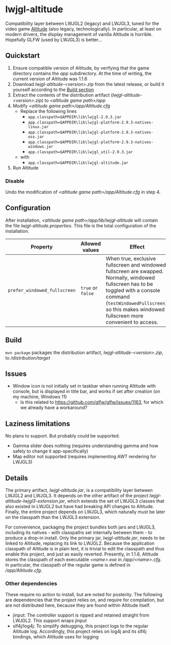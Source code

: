 # lwjgl-altitude

Compatibility layer between LWJGL2 (legacy) and LWJGL3, tuned for the video game [Altitude](https://altitudegame.com/) (also legacy, technologically). In particular, at least on modern drivers, the display management of vanilla Altitude is horrible. Hopefully GLFW (used by LWJGL3) is better...

## Quickstart

1. Ensure compatible version of Altitude, by verifying that the game directory contains the _app_ subdirectory. At the time of writing, the current version of Altitude was 1.1.6
2. Download _lwjgl-altitude-\<version\>.zip_ from the latest release, or build it yourself according to the [Build section](#build)
3. Extract the contents of the distribution artifact (_lwjgl-altitude-\<version\>.zip_) to _\<altitude game path\>/app_
4. Modify _\<altitude game path\>/app/Altitude.cfg_
   * Replace the following lines
     * `app.classpath=$APPDIR\lib\lwjgl-2.9.3.jar`
     * `app.classpath=$APPDIR\lib\lwjgl-platform-2.9.3-natives-linux.jar`
     * `app.classpath=$APPDIR\lib\lwjgl-platform-2.9.3-natives-osx.jar`
     * `app.classpath=$APPDIR\lib\lwjgl-platform-2.9.3-natives-windows.jar`
     * `app.classpath=$APPDIR\lib\lwjgl_util-2.9.3.jar`
   * with
     * `app.classpath=$APPDIR\lib\lwjgl-altitude.jar`
5. Run Altitude

### Disable

Undo the modification of _\<altitude game path\>/app/Altitude.cfg_ in step 4.

## Configuration

After installation, _\<altitude game path\>/app/lib/lwjgl-altitude_ will contain the file _lwjgl-altitude.properties_. This file is the total configuration of the installation.

| Property                     | Allowed values    | Effect                                                                                                                                                                                                                               |
|------------------------------|-------------------|--------------------------------------------------------------------------------------------------------------------------------------------------------------------------------------------------------------------------------------|
| `prefer_windowed_fullscreen` | `true` or `false` | When true, exclusive fullscreen and windowed fullscreen are swapped. Normally, windowed fullscreen has to be toggled with a console command (`testWindowedFullscreen`), so this makes windowed fullscreen more convenient to access. |

## Build

`mvn package` packages the distribution artifact, _lwjgl-altitude-\<version\>.zip_, to _/distribution/target_

## Issues

* Window icon is not initially set in taskbar when running Altitude with console, but is displayed in title bar, and works if set after creation (on my machine, Windows 11)
  * Is this related to https://github.com/glfw/glfw/issues/1163, for which we already have a workaround?

## Laziness limitations

No plans to support. But probably could be supported.

* Gamma slider does nothing (requires understanding gamma and how safely to change it app-specifically)
* Map editor not supported (requires implementing AWT rendering for LWJGL3)

## Details

The primary artifact, _lwjgl-altitude.jar_, is a compatibility layer between LWJGL2 and LWJGL3. It depends on the other artifact of the project _lwjgl-altitude-lwjgl3-extension.jar_, which extends the set of LWJGL3 classes that also existed in LWJGL2 but have had breaking API changes to Altitude. Finally, the entire project depends on LWJGL3, which naturally must be later on the classpath than the LWJGL3 extension.

For convenience, packaging the project bundles both jars and LWJGL3, including its natives - with classpaths set internally between them - to produce a drop-in install. Only the primary jar, _lwjgl-altitude.jar_, needs to be linked to Altitude, replacing its link to LWJGL2. Because the application classpath of Altitude is in plain text, it is trivial to edit the classpath and thus enable this project, and just as easily reverted. Presently, in 1.1.6, Altitude stores the classpath of each executable _\<name\>.exe_ in _/app/\<name\>.cfg_. In particular, the classpath of the regular game is defined in _/app/Altitude.cfg_.

### Other dependencies

These require no action to install, but are noted for posterity. The following are dependencies that the project relies on, and require for compilation, but are not distributed here, because they are found within Altitude itself.

* jinput: The controller support is ripped and retained straight from LWJGL2. This support wraps jinput
* slf4j/log4j: To simplify debugging, this project logs to the regular Altitude log. Accordingly, this project relies on log4j and its slf4j bindings, which Altitude uses for logging
